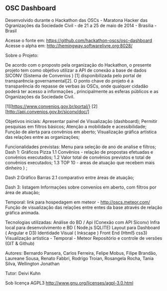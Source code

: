OSC Dashboard 
-----

Desenvolvido durante o Hackathon das OSCs -  Maratona Hacker das Ogranizações da Sociedade Civil - de 21 a 25 de maio de 2014 - Brasilia - Brasil

Acesse o fonte em: https://github.com/hackathon-oscs/osc-dashboard
Acesse o alpha em:  http://hemingway.softwarelivre.org:8028/


Sobre o Projeto:

De acordo com o proposto pela organização do Hackathon, o presente projeto tem como objetivo utilizar a API de conexão a base de dados SICONV (Sistema de Convenios ) [1] disponibilizada pelo portal de transparência governamental[2].  O ponto chave do projeto é  a transparência do repasse de verbas às OSCs, onde qualquer cidadão poderá ter acesso a informações , principalmente as esferas públicos e as  Organizações da Sociedade Civil.

[1][https://www.convenios.gov.br/portal/}
[2][http://api.convenios.gov.br/siconv/doc/]


Objetivos iniciais:
Apresentar painel de Visualização (dashboard);
Permitir pesquisas em filtros básicos;
Atenção a mobilidade e acessibilidade;
Função de alerta para convênios em aberto;
Visualização gráfica artistica das relações entre as organizações;

Funcionalidades previstas:
Menu para seleção de ano de analise e filtros;
Dash 1: Gráficos Pizza
1.1  Convênios - relação de propostas efetuadas e convênios executados;
1.2  Valor total de convênios previstos e total de convênios executados;
1.3 TOP 10 -    areas de atuação que recebem mais dinheiro ) ;

Dash 2:Gráfico Barras
2.1 comparativo entre áreas de atuação;

Dash 3: listagem
Informações sobre convenios em aberto, com filtros por área de atuação;

Temporal: link para hospedagem em meteor - http://oscs.meteor.com/
Função de visualização das relações entre entes da base através de relação gráfica animada.

Tecnologias utilizadas:
Análise do BD / Api (Conexão com API Siconv)
Infra local para desenvolvimento e BD ( Node.js SQLITE)
Layout para Dashboard ( Angular e D3)
Identidade Visual ( Inkscape )
Front End  (Html5 css3)
Visualização artistica - Temporal - Meteor 
Repositório  e controle de versões (GIT & Github)

Autores:
Bernardo Pansera, Carlos Ferreira, Felipe Mobus,  Filipe Brandão, Laureane Sousa, Renato Fabbri, Rodrigo Troian, Rosangela Rocha, Tania Silva, Wellington Jonathan

Tutor: Deivi Kuhn


Sob licença AGPL3 http://www.gnu.org/licenses/agpl-3.0.html
